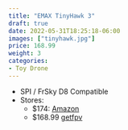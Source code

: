 ```yaml
---
title: "EMAX TinyHawk 3"
draft: true
date: 2022-05-31T18:25:18-06:00
images: ["tinyhawk.jpg"]
price: 168.99
weight: 3
categories:
- Toy Drone
---
```


- SPI / FrSky D8 Compatible
- Stores:
  - $174: [Amazon](https://www.amazon.com/Tinyhawk-Racing-Outdoor-Indoor-Durable/dp/B09LPQJ7Z8/ref=sr_1_1_sspa?crid=DAI6VBHFMEYQ&keywords=tinyhawk&qid=1652998902&sprefix=tinyhawk,aps,158&sr=8-1-spons&psc=1)
  - $168.99 [getfpv](https://www.getfpv.com/emax-tinyhawk-iii-fpv-racing-drone-bnf.html)
